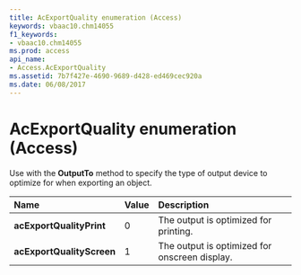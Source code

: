 ```yaml
---
title: AcExportQuality enumeration (Access)
keywords: vbaac10.chm14055
f1_keywords:
- vbaac10.chm14055
ms.prod: access
api_name:
- Access.AcExportQuality
ms.assetid: 7b7f427e-4690-9689-d428-ed469cec920a
ms.date: 06/08/2017
---
```



# AcExportQuality enumeration (Access)

Use with the  **OutputTo** method to specify the type of output device to optimize for when exporting an object.



|Name|Value|Description|
|:-----|:-----|:-----|
|**acExportQualityPrint**|0|The output is optimized for printing.|
|**acExportQualityScreen**|1|The output is optimized for onscreen display.|

